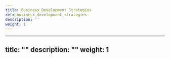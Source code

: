 ```yaml
---
title: Business Development Strategies
ref: business_development_strategies
description: ''
weight: 1
---
```

---
title: ""
description: ""
weight: 1
---